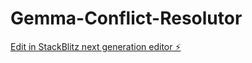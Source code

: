 # Gemma-Conflict-Resolutor

[Edit in StackBlitz next generation editor ⚡️](https://stackblitz.com/~/github.com/vovij/Gemma-Conflict-Resolutor)